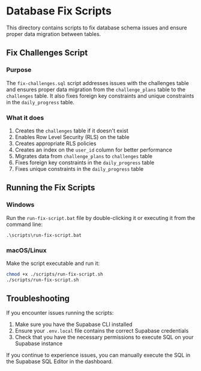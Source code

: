 # Database Fix Scripts

This directory contains scripts to fix database schema issues and ensure proper data migration between tables.

## Fix Challenges Script

### Purpose

The `fix-challenges.sql` script addresses issues with the challenges table and ensures proper data migration from the `challenge_plans` table to the `challenges` table. It also fixes foreign key constraints and unique constraints in the `daily_progress` table.

### What it does

1. Creates the `challenges` table if it doesn't exist
2. Enables Row Level Security (RLS) on the table
3. Creates appropriate RLS policies
4. Creates an index on the `user_id` column for better performance
5. Migrates data from `challenge_plans` to `challenges` table
6. Fixes foreign key constraints in the `daily_progress` table
7. Fixes unique constraints in the `daily_progress` table

## Running the Fix Scripts

### Windows

Run the `run-fix-script.bat` file by double-clicking it or executing it from the command line:

```
.\scripts\run-fix-script.bat
```

### macOS/Linux

Make the script executable and run it:

```bash
chmod +x ./scripts/run-fix-script.sh
./scripts/run-fix-script.sh
```

## Troubleshooting

If you encounter issues running the scripts:

1. Make sure you have the Supabase CLI installed
2. Ensure your `.env.local` file contains the correct Supabase credentials
3. Check that you have the necessary permissions to execute SQL on your Supabase instance

If you continue to experience issues, you can manually execute the SQL in the Supabase SQL Editor in the dashboard.